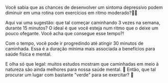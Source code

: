 Você sabia que as chances de desenvolver um sintoma depressivo podem diminuir em uma rotina com exercícios em ritmo moderado?🏃‍♀️

Aqui vai uma sugestão: que tal começar caminhando 3 vezes na semana, durante 15 minutos? O ideal é que você esteja num ritmo que o deixe um pouco ofegante. Você acha que consegue esse tempo?!

Com o tempo, você pode ir progredindo até atingir 30 minutos de caminhada. Essa é a duração mínima mais associada a benefícios para saúde física e mental.

E olha só que legal: muitos estudos mostram que caminhadas em meio à natureza são ainda melhores para nossa saúde mental. 🤩 Então, que tal procurar um lugar com bastante "verde" para se exercitar? 🌳
